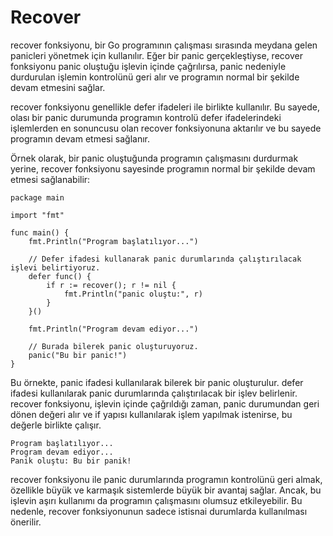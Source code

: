 # Recover

recover fonksiyonu, bir Go programının çalışması sırasında meydana gelen panicleri yönetmek için kullanılır. Eğer bir panic gerçekleştiyse, recover fonksiyonu panic oluştuğu işlevin içinde çağrılırsa, panic nedeniyle durdurulan işlemin kontrolünü geri alır ve programın normal bir şekilde devam etmesini sağlar.

recover fonksiyonu genellikle defer ifadeleri ile birlikte kullanılır. Bu sayede, olası bir panic durumunda programın kontrolü defer ifadelerindeki işlemlerden en sonuncusu olan recover fonksiyonuna aktarılır ve bu sayede programın devam etmesi sağlanır.

Örnek olarak, bir panic oluştuğunda programın çalışmasını durdurmak yerine, recover fonksiyonu sayesinde programın normal bir şekilde devam etmesi sağlanabilir:

```golang
package main

import "fmt"

func main() {
    fmt.Println("Program başlatılıyor...")

    // Defer ifadesi kullanarak panic durumlarında çalıştırılacak işlevi belirtiyoruz.
    defer func() {
        if r := recover(); r != nil {
            fmt.Println("panic oluştu:", r)
        }
    }()

    fmt.Println("Program devam ediyor...")

    // Burada bilerek panic oluşturuyoruz.
    panic("Bu bir panic!")
}
```

Bu örnekte, panic ifadesi kullanılarak bilerek bir panic oluşturulur. defer ifadesi kullanılarak panic durumlarında çalıştırılacak bir işlev belirlenir. recover fonksiyonu, işlevin içinde çağrıldığı zaman, panic durumundan geri dönen değeri alır ve if yapısı kullanılarak işlem yapılmak istenirse, bu değerle birlikte çalışır.

```
Program başlatılıyor...
Program devam ediyor...
Panik oluştu: Bu bir panik!
```

recover fonksiyonu ile panic durumlarında programın kontrolünü geri almak, özellikle büyük ve karmaşık sistemlerde büyük bir avantaj sağlar. Ancak, bu işlevin aşırı kullanımı da programın çalışmasını olumsuz etkileyebilir. Bu nedenle, recover fonksiyonunun sadece istisnai durumlarda kullanılması önerilir.